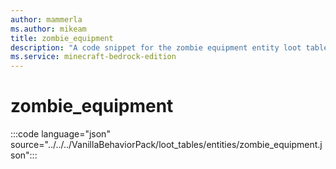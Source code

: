 ```yaml
---
author: mammerla
ms.author: mikeam
title: zombie_equipment
description: "A code snippet for the zombie equipment entity loot table"
ms.service: minecraft-bedrock-edition
---
```


# zombie_equipment

:::code language="json" source="../../../VanillaBehaviorPack/loot_tables/entities/zombie_equipment.json":::
